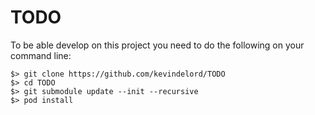 # TODO

To be able develop on this project you need to do the following on your command line:

```
$> git clone https://github.com/kevindelord/TODO
$> cd TODO
$> git submodule update --init --recursive
$> pod install
```
